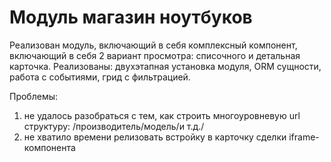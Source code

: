 # Модуль магазин ноутбуков

Реализован модуль, включающий в себя комплексный компонент, включающий в себя 2 вариант просмотра: списочного и детальная карточка.
Реализованы:
двухэтапная установка модуля,
ORM сущности,
работа с событиями,
грид с фильтрацией.

Проблемы: 
1) не удалось разобраться с тем, как строить многоуровневую url структуру: /производитель/модель/и т.д./
2) не хватило времени релизовать встройку в карточку сделки iframe-компонента 
